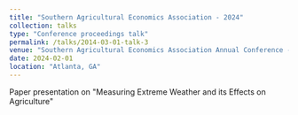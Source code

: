 ```yaml
---
title: "Southern Agricultural Economics Association - 2024"
collection: talks
type: "Conference proceedings talk"
permalink: /talks/2014-03-01-talk-3
venue: "Southern Agricultural Economics Association Annual Conference - 2024"
date: 2024-02-01
location: "Atlanta, GA"
---
```


Paper presentation on "Measuring Extreme Weather and its Effects on Agriculture"
